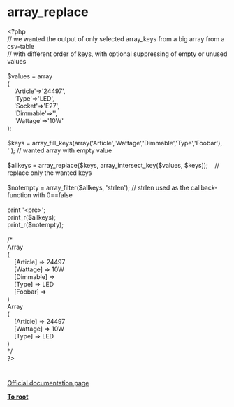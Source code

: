 # array_replace




<div class="phpcode"><span class="html">
<span class="default">&lt;?php<br></span><span class="comment">// we wanted the output of only selected array_keys from a big array from a csv-table<br>// with different order of keys, with optional suppressing of empty or unused values<br><br></span><span class="default">$values </span><span class="keyword">= array<br>(<br>&#xA0; &#xA0; </span><span class="string">&apos;Article&apos;</span><span class="keyword">=&gt;</span><span class="string">&apos;24497&apos;</span><span class="keyword">,<br>&#xA0; &#xA0; </span><span class="string">&apos;Type&apos;</span><span class="keyword">=&gt;</span><span class="string">&apos;LED&apos;</span><span class="keyword">,<br>&#xA0; &#xA0; </span><span class="string">&apos;Socket&apos;</span><span class="keyword">=&gt;</span><span class="string">&apos;E27&apos;</span><span class="keyword">,<br>&#xA0; &#xA0; </span><span class="string">&apos;Dimmable&apos;</span><span class="keyword">=&gt;</span><span class="string">&apos;&apos;</span><span class="keyword">,<br>&#xA0; &#xA0; </span><span class="string">&apos;Wattage&apos;</span><span class="keyword">=&gt;</span><span class="string">&apos;10W&apos;<br></span><span class="keyword">);<br><br></span><span class="default">$keys </span><span class="keyword">= </span><span class="default">array_fill_keys</span><span class="keyword">(array(</span><span class="string">&apos;Article&apos;</span><span class="keyword">,</span><span class="string">&apos;Wattage&apos;</span><span class="keyword">,</span><span class="string">&apos;Dimmable&apos;</span><span class="keyword">,</span><span class="string">&apos;Type&apos;</span><span class="keyword">,</span><span class="string">&apos;Foobar&apos;</span><span class="keyword">), </span><span class="string">&apos;&apos;</span><span class="keyword">); </span><span class="comment">// wanted array with empty value<br><br></span><span class="default">$allkeys </span><span class="keyword">= </span><span class="default">array_replace</span><span class="keyword">(</span><span class="default">$keys</span><span class="keyword">, </span><span class="default">array_intersect_key</span><span class="keyword">(</span><span class="default">$values</span><span class="keyword">, </span><span class="default">$keys</span><span class="keyword">));&#xA0; &#xA0; </span><span class="comment">// replace only the wanted keys<br><br></span><span class="default">$notempty </span><span class="keyword">= </span><span class="default">array_filter</span><span class="keyword">(</span><span class="default">$allkeys</span><span class="keyword">, </span><span class="string">&apos;strlen&apos;</span><span class="keyword">); </span><span class="comment">// strlen used as the callback-function with 0==false<br><br></span><span class="keyword">print </span><span class="string">&apos;&lt;pre&gt;&apos;</span><span class="keyword">;<br></span><span class="default">print_r</span><span class="keyword">(</span><span class="default">$allkeys</span><span class="keyword">);<br></span><span class="default">print_r</span><span class="keyword">(</span><span class="default">$notempty</span><span class="keyword">);<br><br></span><span class="comment">/*<br>Array<br>(<br>&#xA0; &#xA0; [Article] =&gt; 24497<br>&#xA0; &#xA0; [Wattage] =&gt; 10W<br>&#xA0; &#xA0; [Dimmable] =&gt; <br>&#xA0; &#xA0; [Type] =&gt; LED<br>&#xA0; &#xA0; [Foobar] =&gt; <br>)<br>Array<br>(<br>&#xA0; &#xA0; [Article] =&gt; 24497<br>&#xA0; &#xA0; [Wattage] =&gt; 10W<br>&#xA0; &#xA0; [Type] =&gt; LED<br>)<br>*/<br></span><span class="default">?&gt;</span>
</span>
</div>
  

#

[Official documentation page](https://www.php.net/manual/en/function.array-replace.php)

**[To root](/README.md)**